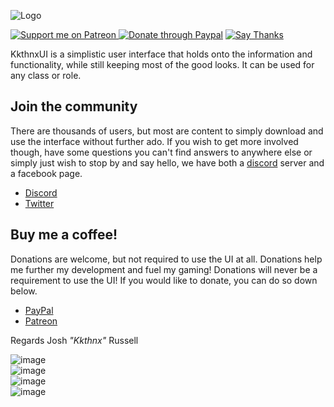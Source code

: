 ![Logo](https://user-images.githubusercontent.com/40672673/132156524-36db3d22-9dfb-4593-bb25-959851462f03.png)

[![Support me on Patreon](https://i.imgur.com/FzTLsYV.png) ](https://www.patreon.com/kkthnx)[![Donate through Paypal](https://i.imgur.com/IkPCLeh.png)](https://www.paypal.me/kkthnx) [![Say Thanks](https://img.shields.io/badge/Say%20Thanks-!-1EAEDB.svg)](https://saythanks.io/to/Kkthnx)

KkthnxUI is a simplistic user interface that holds onto the information and functionality, while still keeping most of the good looks. It can be used for any class or role.

## Join the community
There are thousands of users, but most are content to simply download and use the interface without further ado. If you wish to get more involved though, have some questions you can't find answers to anywhere else or simply just wish to stop by and say hello, we have both a [discord](https://discordapp.com/) server and a facebook page.

* [Discord](https://discord.gg/Rc9wcK9cAB)
* [Twitter](https://twitter.com/KkthnxUI)

## Buy me a coffee!
Donations are welcome, but not required to use the UI at all. Donations help me further my development and fuel my gaming! Donations will never be a requirement to use the UI! If you would like to donate, you can do so down below.

* [PayPal](https://www.paypal.me/kkthnx)
* [Patreon](https://www.patreon.com/kkthnx)

Regards
Josh *"Kkthnx"* Russell

![image](https://user-images.githubusercontent.com/40672673/100713305-1a9a0a80-3382-11eb-852e-4ed3889a6136.png)   
![image](https://user-images.githubusercontent.com/40672673/100713358-31d8f800-3382-11eb-9ffa-ab298f6451d5.png)   
![image](https://user-images.githubusercontent.com/40672673/100713411-43ba9b00-3382-11eb-8173-10178bca2bd4.png)   
![image](https://user-images.githubusercontent.com/40672673/100713478-592fc500-3382-11eb-9cdb-713a9cdaa5a0.png)
